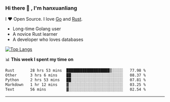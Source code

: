 ### Hi there 👋 , I'm hanxuanliang

<!--
**hanxuanliang/hanxuanliang** is a ✨ _special_ ✨ repository because its `README.md` (this file) appears on your GitHub profile.

Here are some ideas to get you started:

- 🔭 I’m currently working on ...
- 🌱 I’m currently learning ...
- 👯 I’m looking to collaborate on ...
- 🤔 I’m looking for help with ...
- 💬 Ask me about ...
- 📫 How to reach me: ...
- 😄 Pronouns: ...
- ⚡ Fun fact: ...
-->
I ❤ Open Source. I love [Go](https://golang.org) and [Rust](https://www.rust-lang.org/zh-CN/).

* Long-time Golang user
* A novice Rust learner
* A developer who loves databases

[![Top Langs](https://github-readme-stats.vercel.app/api?username=hanxuanliang&show_icons=true&count_private=true&line_height=40)](https://github.com/anuraghazra/github-readme-stats)

📊 **This week I spent my time on**
<!--START_SECTION:waka-->

```txt
Rust       28 hrs 53 mins  ███████████████████▒░░░░░   77.98 %
Other      3 hrs 6 mins    ██░░░░░░░░░░░░░░░░░░░░░░░   08.37 %
Python     2 hrs 53 mins   ██░░░░░░░░░░░░░░░░░░░░░░░   07.81 %
Markdown   1 hr 12 mins    ▓░░░░░░░░░░░░░░░░░░░░░░░░   03.25 %
Text       56 mins         ▓░░░░░░░░░░░░░░░░░░░░░░░░   02.54 %
```

<!--END_SECTION:waka-->

***
